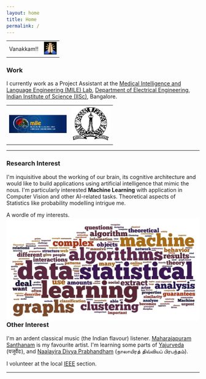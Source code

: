 ```yaml
---
layout: home
title: Home
permalink: /
---
```


<div align="left">
<table text-align="center">
<tr>
<td>Vanakkam!!</td><td><img src='/public/images/vanakkam.png' width='33' border='0'></td>
</tr>
</table>
</div>


<h3>Work</h3>

I currently work as a Project Assistant at the [Medical Intelligence and Language Engineering (MILE) Lab](http://mile.ee.iisc.ernet.in/mile/index.html), [Department of Electrical Engineering](http://www.ee.iisc.ernet.in/), [Indian Institute of Science (IISc)](http://www.iisc.ernet.in/), Bangalore. 

<div align="center">
<table text-align="center">
<tr>
<td><a href='http://mile.ee.iisc.ernet.in/mile/index.html'><img src='/public/images/logo_mile.jpg' width='150' border='0'></a></td><td><a href='http://www.iisc.ernet.in/'><img src='/public/images/IISc_logo_transparent.png' width='100' border='0'></a></td>
</tr>
</table>
</div>

<hr/>

<h3>Research Interest</h3>

I'm inquisitive about the working of our brain, its cognitive architecture and would like to build applications using artificial intelligence that mimic the nous. I'm particularly interested **Machine Learning** with application in Computer Vision and other AI-related tasks. Theoretical aspects of Statistics like probability modelling intrigue me. 

A wordle of my interests.
<img style="float:right" src="/public/images/riWordle.jpg">

<h3>Other Interest</h3>

I'm an ardent classical music (the Indian flavour) listener. [Maharajapuram Santhanam](http://en.wikipedia.org/wiki/Maharajapuram_Santhanam) is my favourite artist. I'm learning some parts of [Yajurveda](http://en.wikipedia.org/wiki/Yajurveda) (यजुर्वेदः), and [Naalayira Divya Prabhandham](http://en.wikipedia.org/wiki/Naalayira_Divya_Prabhandham) (நாலாயிரத் திவ்வியப் பிரபந்தம்). 

I volunteer at the local [IEEE](http://bcp.ieeebangalore.org/) section.
 
<hr/>

